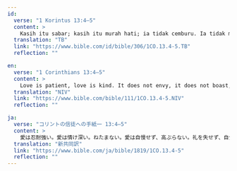 ```yaml
---
id:
  verse: "1 Korintus 13:4–5"
  content: >
    Kasih itu sabar; kasih itu murah hati; ia tidak cemburu. Ia tidak memegahkan diri dan tidak sombong. Ia tidak melakukan yang tidak sopan dan tidak mencari keuntungan diri sendiri. Ia tidak pemarah dan tidak menyimpan kesalahan orang lain.
  translation: "TB"
  link: "https://www.bible.com/id/bible/306/1CO.13.4-5.TB"
  reflection: ""

en:
  verse: "1 Corinthians 13:4–5"
  content: >
    Love is patient, love is kind. It does not envy, it does not boast, it is not proud. It does not dishonor others, it is not self-seeking, it is not easily angered, it keeps no record of wrongs.
  translation: "NIV"
  link: "https://www.bible.com/bible/111/1CO.13.4-5.NIV"
  reflection: ""

ja:
  verse: "コリントの信徒への手紙一 13:4–5"
  content: >
    愛は忍耐強い。愛は情け深い。ねたまない。愛は自慢せず、高ぶらない。礼を失せず、自分の利益を求めず、いらだたず、恨みを抱かない。
  translation: "新共同訳"
  link: "https://www.bible.com/ja/bible/1819/1CO.13.4-5"
  reflection: ""
---
```

